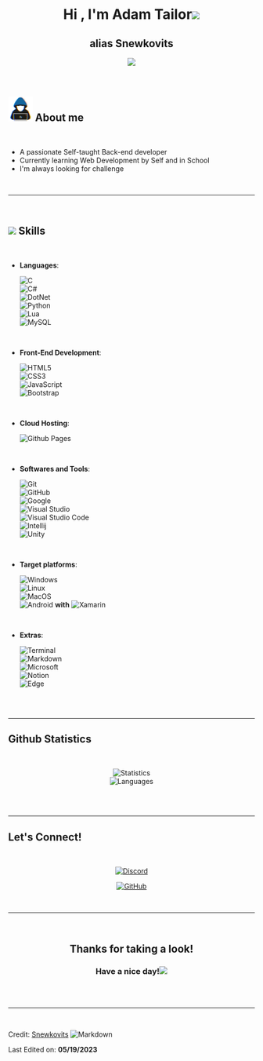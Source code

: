 <h1 align="center"><b>Hi , I'm Adam Tailor</b><img src="https://media.giphy.com/media/hvRJCLFzcasrR4ia7z/giphy.gif" width="35"></h1>
<h2 align="center">alias <b>Snewkovits</b> </h2>

<p align="center">
  <a href="https://github.com/DenverCoder1/readme-typing-svg"><img src="https://readme-typing-svg.herokuapp.com?font=Time+New+Roman&color=cyan&size=25&center=true&vCenter=true&width=600&height=100&lines=I'm+glad+to+see+you+there..&hearts;++;Self-taught+Back-End+Developer,;Computer+Science+Student,;Active+Learner/Researcher,;Love+to+learn+new+stuffs..<3"></a>
</p>


<br>



	
## <picture><img src = "https://github.com/0xAbdulKhalid/0xAbdulKhalid/raw/main/assets/mdImages/about_me.gif" width = 50px></picture> **About me**

<br>

- A passionate Self-taught Back-end developer
- Currently learning Web Development by Self and in School
- I'm always looking for challenge

<br>

---

<br>

## <img src="https://media2.giphy.com/media/QssGEmpkyEOhBCb7e1/giphy.gif?cid=ecf05e47a0n3gi1bfqntqmob8g9aid1oyj2wr3ds3mg700bl&rid=giphy.gif" width ="25"><b> Skills</b>
<br>

<p align="center">

- **Languages**:
    
    ![C](https://img.shields.io/badge/C%20-%232370ED.svg?style=for-the-badge&logo=c&logoColor=white)<br>
    ![C#](https://img.shields.io/badge/C%23-239120?style=for-the-badge&logo=c-sharp&logoColor=white)<br>
    ![DotNet](https://img.shields.io/badge/.NET-5C2D91?style=for-the-badge&logo=.net&logoColor=white)<br>
    ![Python](https://img.shields.io/badge/Python%20-%2314354C.svg?style=for-the-badge&logo=python&logoColor=white)<br>
    ![Lua](https://img.shields.io/badge/Lua-2C2D72?style=for-the-badge&logo=lua&logoColor=white)<br>
    ![MySQL](https://img.shields.io/badge/MySQL-00000F?style=for-the-badge&logo=mysql&logoColor=white)

<br>   
    
- **Front-End Development**:

   ![HTML5](https://img.shields.io/badge/HTML5%20-%23E34F26.svg?style=for-the-badge&logo=html5&logoColor=white)<br>
   ![CSS3](https://img.shields.io/badge/CSS%20-%231572B6.svg?style=for-the-badge&logo=css3&logoColor=white)<br>
   ![JavaScript](https://img.shields.io/badge/JavaScript%20-%23F7DF1E.svg?style=for-the-badge&logo=javascript&logoColor=black)<br>
   ![Bootstrap](https://img.shields.io/badge/Bootstrap-563D7C?style=for-the-badge&logo=bootstrap&logoColor=white)

<br>

- **Cloud Hosting**:

    ![Github Pages](https://img.shields.io/badge/GitHub%20Pages-%23327FC7.svg?style=for-the-badge&logo=github&logoColor=white)
    
<br>

- **Softwares and Tools**:

    ![Git](https://img.shields.io/badge/git-%23F05033.svg?style=for-the-badge&logo=git&logoColor=white)<br>
    ![GitHub](https://img.shields.io/badge/github-%23121011.svg?style=for-the-badge&logo=github&logoColor=white)<br>
    ![Google](https://img.shields.io/badge/google-%234285F4.svg?style=for-the-badge&logo=google&logoColor=white)<br>
    ![Visual Studio](https://img.shields.io/badge/Visual_Studio-5C2D91?style=for-the-badge&logo=visual%20studio&logoColor=white)<br>
    ![Visual Studio Code](https://img.shields.io/badge/Visual%20Studio%20Code-0078d7.svg?style=for-the-badge&logo=visual-studio-code&logoColor=white)<br>
    ![Intellij](https://img.shields.io/badge/IntelliJ_IDEA-000000.svg?style=for-the-badge&logo=intellij-idea&logoColor=white)<br>
    ![Unity](https://img.shields.io/badge/Unity-100000?style=for-the-badge&logo=unity&logoColor=white)

<br>

- **Target platforms**:

    ![Windows](https://img.shields.io/badge/Windows-0078D6?style=for-the-badge&logo=windows&logoColor=white)<br>
    ![Linux](https://img.shields.io/badge/Linux-FCC624?style=for-the-badge&logo=linux&logoColor=black)<br>
    ![MacOS](https://img.shields.io/badge/mac%20os-000000?style=for-the-badge&logo=apple&logoColor=white) <br>
    ![Android](https://img.shields.io/badge/Android-3DDC84?style=for-the-badge&logo=android&logoColor=white) **with** ![Xamarin](https://img.shields.io/badge/Xamarin-3498DB?style=for-the-badge&logo=xamarin&logoColor=white)

<br>

- **Extras**:

    ![Terminal](https://img.shields.io/badge/Terminal-%23054020?style=for-the-badge&logo=gnu-bash&logoColor=white)<br>
    ![Markdown](https://img.shields.io/badge/markdown-%23000000.svg?style=for-the-badge&logo=markdown&logoColor=white)<br>
    ![Microsoft](https://img.shields.io/badge/Microsoft-666666?style=for-the-badge&logo=microsoft&logoColor=white)<br>
    ![Notion](https://img.shields.io/badge/Notion-000000?style=for-the-badge&logo=notion&logoColor=white)<br>
    ![Edge](https://img.shields.io/badge/Microsoft_Edge-0078D7?style=for-the-badge&logo=Microsoft-edge&logoColor=white)


</p>

<br>
<br>

---

## **Github Statistics**

<br>

<div align="center">

![Statistics](https://github-readme-stats.vercel.app/api?username=Snewkovits&theme=onedark)<br>
![Languages](https://github-readme-stats.vercel.app/api/top-langs/?username=Snewkovits&theme=onedark)

</div>

<br><br>

-----


## **Let's Connect!**
<br>
<div align='center'>

<a href="https://discordapp.com/users/313752666977337345">

![Discord](https://img.shields.io/badge/Discord-7289DA?style=for-the-badge&logo=discord&logoColor=white)

</a>

<a href="https://github.com/Snewkovits">
	
![GitHub](https://img.shields.io/badge/github-%23121011.svg?style=for-the-badge&logo=github&logoColor=white)
	
</a>
	
</div>

<br>

---
<br>

<div align='center'>

## Thanks for taking a look!
### Have a nice day!<img src="https://media.giphy.com/media/hvRJCLFzcasrR4ia7z/giphy.gif" width="35">

</div>
<br>
<br>

---

<br>

Credit: [Snewkovits](https://github.com/Snewkovits)
![Markdown](https://img.shields.io/badge/Made%20with-Markdown-1f425f.svg)

Last Edited on: **05/19/2023**
